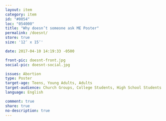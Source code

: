 ```yaml
---
layout: item
category: item
id: "#0054"
loc: "054000"
title: "Why doesn’t someone ask ME Poster"
permalink: /doesnt/
store: true
size: '12″ x 15″'

date: 2017-04-10 14:19:33 -0500

front-pic: doesnt-front.jpg
social-pic: doesnt-social.jpg

issues: Abortion
type: Poster
target-age: Teens, Young Adults, Adults
target-audience: Church Groups, College Students, High School Students
language: English

comment: true
share: true
no-description: true
---
```

